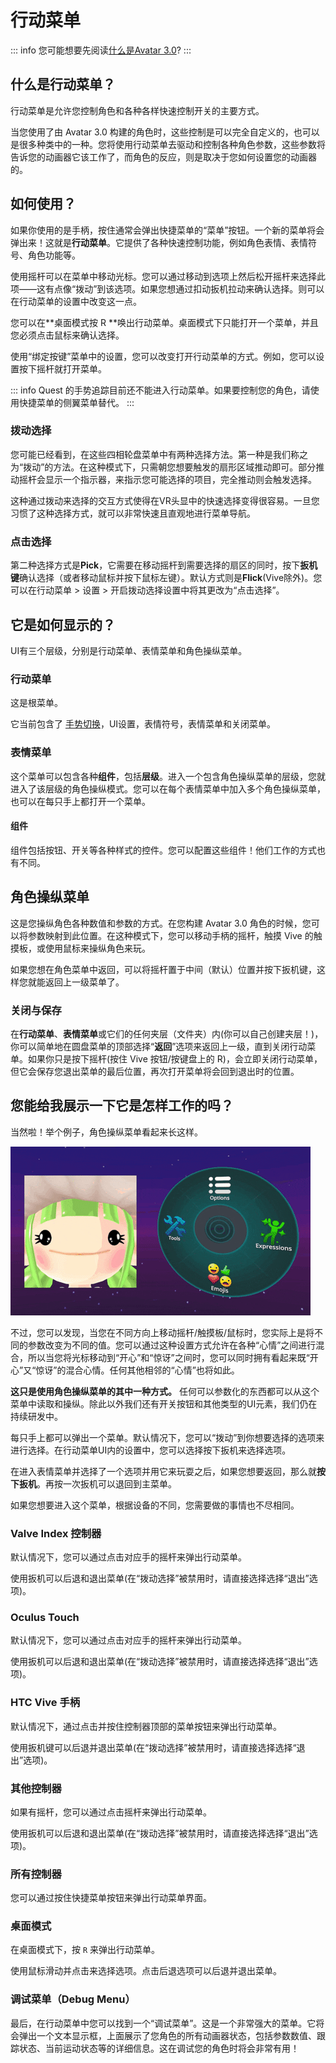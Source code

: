 # 行动菜单

::: info
您可能想要先阅读[什么是Avatar 3.0](https://docs.vrchat.com/docs/what-is-avatars-30)?
:::

## 什么是行动菜单？

行动菜单是允许您控制角色和各种各样快速控制开关的主要方式。

当您使用了由 Avatar 3.0 构建的角色时，这些控制是可以完全自定义的，也可以是很多种类中的一种。您将使用行动菜单去驱动和控制各种角色参数，这些参数将告诉您的动画器它该工作了，而角色的反应，则是取决于您如何设置您的动画器的。

## 如何使用？

如果你使用的是手柄，按住通常会弹出快捷菜单的“菜单”按钮。一个新的菜单将会弹出来！这就是**行动菜单**。它提供了各种快速控制功能，例如角色表情、表情符号、角色功能等。

使用摇杆可以在菜单中移动光标。您可以通过移动到选项上然后松开摇杆来选择此项——这有点像“拨动”到该选项。如果您想通过扣动扳机拉动来确认选择。则可以在行动菜单的设置中改变这一点。

您可以在**桌面模式按 R **唤出行动菜单。桌面模式下只能打开一个菜单，并且您必须点击鼠标来确认选择。

使用“绑定按键”菜单中的设置，您可以改变打开行动菜单的方式。例如，您可以设置按下摇杆就打开菜单。

::: info
Quest 的手势追踪目前还不能进入行动菜单。如果要控制您的角色，请使用快捷菜单的侧翼菜单替代。
:::

### 拨动选择

您可能已经看到，在这些四相轮盘菜单中有两种选择方法。第一种是我们称之为“拨动”的方法。在这种模式下，只需朝您想要触发的扇形区域推动即可。部分推动摇杆会显示一个指示器，来指示您可能选择的项目，完全推动则会触发选择。

这种通过拨动来选择的交互方式使得在VR头显中的快速选择变得很容易。一旦您习惯了这种选择方式，就可以非常快速且直观地进行菜单导航。

### 点击选择

第二种选择方式是**Pick**，它需要在移动摇杆到需要选择的扇区的同时，按下**扳机键**确认选择（或者移动鼠标并按下鼠标左键）。默认方式则是**Flick**(Vive除外)。您可以在行动菜单 > 设置 > 开启拨动选择设置中将其更改为“点击选择”。

## 它是如何显示的？

UI有三个层级，分别是行动菜单、表情菜单和角色操纵菜单。

### 行动菜单

这是根菜单。

它当前包含了 [手势切换](https://docs.vrchat.com/docs/gesture-toggle)，UI设置，表情符号，表情菜单和关闭菜单。

### 表情菜单

这个菜单可以包含各种**组件**，包括**层级**。进入一个包含角色操纵菜单的层级，您就进入了该层级的角色操纵模式。您可以在每个表情菜单中加入多个角色操纵菜单，也可以在每只手上都打开一个菜单。

#### 组件

组件包括按钮、开关等各种样式的控件。您可以配置这些组件！他们工作的方式也有不同。

## 角色操纵菜单

这是您操纵角色各种数值和参数的方式。在您构建 Avatar 3.0 角色的时候，您可以将参数映射到此位置。在这种模式下，您可以移动手柄的摇杆，触摸 Vive 的触摸板，或使用鼠标来操纵角色来玩。

如果您想在角色菜单中返回，可以将摇杆置于中间（默认）位置并按下扳机键，这样您就能返回上一级菜单了。

### 关闭与保存

在**行动菜单**、**表情菜单**或它们的任何夹层（文件夹）内(你可以自己创建夹层！)，你可以简单地在圆盘菜单的顶部选择“**返回**”选项来返回上一级，直到关闭行动菜单。如果你只是按下摇杆(按住 Vive 按钮/按键盘上的 R)，会立即关闭行动菜单，但它会保存您退出菜单的最后位置，再次打开菜单将会回到退出时的位置。

## 您能给我展示一下它是怎样工作的吗？

当然啦！举个例子，角色操纵菜单看起来长这样。

![figure](../../img/action-menu-1.gif)

不过，您可以发现，当您在不同方向上移动摇杆/触摸板/鼠标时，您实际上是将不同的参数改变为不同的值。您可以通过这种设置方式允许在各种“心情”之间进行混合，所以当您将光标移动到“开心”和“惊讶”之间时，您可以同时拥有看起来既“开心”又“惊讶”的混合心情。任何其他相邻的“心情”也将如此。

**这只是使用角色操纵菜单的其中一种方式。** 任何可以参数化的东西都可以从这个菜单中读取和操纵。除此以外我们还有开关按钮和其他类型的UI元素，我们仍在持续研发中。

每只手上都可以弹出一个菜单。默认情况下，您可以“拨动”到你想要选择的选项来进行选择。在行动菜单UI内的设置中，您可以选择按下扳机来选择选项。

在进入表情菜单并选择了一个选项并用它来玩耍之后，如果您想要返回，那么就**按下扳机**。再按一次扳机可以退回到主菜单。

如果您想要进入这个菜单，根据设备的不同，您需要做的事情也不尽相同。

### Valve Index 控制器

默认情况下，您可以通过点击对应手的摇杆来弹出行动菜单。

使用扳机可以后退和退出菜单(在“拨动选择”被禁用时，请直接选择选择“退出”选项)。

### Oculus Touch

默认情况下，您可以通过点击对应手的摇杆来弹出行动菜单。

使用扳机可以后退和退出菜单(在“拨动选择”被禁用时，请直接选择选择“退出”选项)。

### HTC Vive 手柄

默认情况下，通过点击并按住控制器顶部的菜单按钮来弹出行动菜单。

使用扳机键可以后退并退出菜单(在“拨动选择”被禁用时，请直接选择选择“退出”选项)。

### 其他控制器

如果有摇杆，您可以通过点击摇杆来弹出行动菜单。

使用扳机可以后退和退出菜单(在“拨动选择”被禁用时，请直接选择选择“退出”选项)。

### 所有控制器

您可以通过按住快捷菜单按钮来弹出行动菜单界面。

### 桌面模式

在桌面模式下，按 `R` 来弹出行动菜单。

使用鼠标滑动并点击来选择选项。点击后退选项可以后退并退出菜单。

### 调试菜单（Debug Menu）

最后，在行动菜单中您可以找到一个“调试菜单”。这是一个非常强大的菜单。它将会弹出一个文本显示框，上面展示了您角色的所有动画器状态，包括参数数值、跟踪状态、当前运动状态等的详细信息。这在调试您的角色时将会非常有用！
